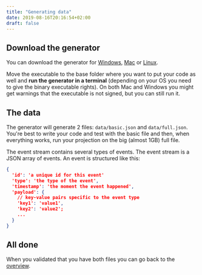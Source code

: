 ```yaml
---
title: "Generating data"
date: 2019-08-16T20:16:54+02:00
draft: false
---
```


## Download the generator

You can download the generator for [Windows](/download/windows/generator.exe), [Mac](/download/mac/generator.exe) or [Linux](/download/linux/generator.exe).

Move the executable to the base folder where you want to put your code as well and **run the generator
in a terminal** (depending on your OS you need to give the binary executable rights). On both Mac and Windows you might get warnings that the executable is not signed,
but you can still run it.

## The data

The generator will generate 2 files: `data/basic.json` and `data/full.json`. You're best to write your code and test with the basic file and then, when
everything works, run your projection on the big (almost 1GB) full file.

The event stream contains several types of events. The event stream is a JSON array of events. An event is structured like this:

```json
{
  'id': 'a unique id for this event'
  'type': 'the type of the event',
  'timestamp': 'the moment the event happened',
  'payload': {
    // key-value pairs specific to the event type
    'key1': 'value1',
    'key2': 'value2';
    ...
  }
}
```

## All done

When you validated that you have both files you can go back to the [overview](/).
